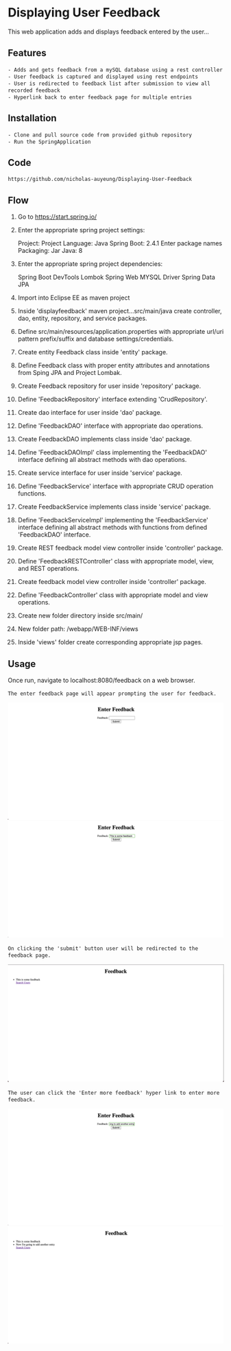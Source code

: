 # Displaying User Feedback

This web application adds and displays feedback entered by the user...

## Features

	- Adds and gets feedback from a mySQL database using a rest controller
	- User feedback is captured and displayed using rest endpoints
	- User is redirected to feedback list after submission to view all recorded feedback
	- Hyperlink back to enter feedback page for multiple entries

## Installation

	- Clone and pull source code from provided github repository
	- Run the SpringApplication 

## Code

	https://github.com/nicholas-auyeung/Displaying-User-Feedback


## Flow

1. Go to https://start.spring.io/

2. Enter the appropriate spring project settings:

	Project: Project
	Language: Java
	Spring Boot: 2.4.1
	Enter package names
	Packaging: Jar
	Java: 8

3. Enter the appropriate spring project dependencies:
	
	Spring Boot DevTools
	Lombok
	Spring Web
	MYSQL Driver
	Spring Data JPA

4. Import into Eclipse EE as maven project

5. Inside 'displayfeedback' maven project...src/main/java create controller, dao, entity, repository, and service packages.

6. Define src/main/resources/application.properties with appropriate url/uri pattern prefix/suffix and database settings/credentials.

7. Create entity Feedback class inside 'entity' package.

8. Define Feedback class with proper entity attributes and annotations from Sping JPA and Project Lombak.

9. Create Feedback repository for user inside 'repository' package.

10. Define 'FeedbackRepository' interface extending 'CrudRepository'.

11. Create dao interface for user inside 'dao' package.

12. Define 'FeedbackDAO' interface with appropriate dao operations.

13. Create FeedbackDAO implements class inside 'dao' package.

14. Define 'FeedbackDAOImpl' class implementing the 'FeedbackDAO' interface defining all abstract methods with dao operations.

15. Create service interface for user inside 'service' package.

16. Define 'FeedbackService' interface with appropriate CRUD operation functions.

17. Create FeedbackService implements class inside 'service' package.

18. Define 'FeedbackServiceImpl' implementing the 'FeedbackService' interface defining all abstract methods with functions from defined 'FeedbackDAO' interface.

19. Create REST feedback model view controller inside 'controller' package.

20. Define 'FeedbackRESTController' class with appropriate model, view, and REST operations.

21. Create feedback model view controller inside 'controller' package.

22. Define 'FeedbackController' class with appropriate model and view operations.

23. Create new folder directory inside src/main/

24. New folder path: /webapp/WEB-INF/views

25. Inside 'views' folder create corresponding appropriate jsp pages.



## Usage
Once run, navigate to localhost:8080/feedback on a web browser.
	
	The enter feedback page will appear prompting the user for feedback.
![](screenshots/feedback.png)
![](screenshots/enterfeedback.png)

	On clicking the 'submit' button user will be redirected to the feedback page.
![](screenshots/feedbacklist.png)
	
	The user can click the 'Enter more feedback' hyper link to enter more feedback.
![](screenshots/morefeedback.png)
![](screenshots/morefeedbacklist.png)